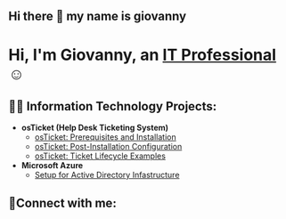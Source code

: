 ## Hi there 👋 my name is giovanny
<h1>Hi, I'm Giovanny, an <a href="https://www.linkedin.com/in/giovanny-mendoza-324833128/">IT Professional</a>☺</h1>

<h2>👨‍💻 Information Technology Projects:</h2>

- <b>osTicket (Help Desk Ticketing System)</b>
  - [osTicket: Prerequisites and Installation](https://github.com/gio25k/osticket-prereqs)
  - [osTicket: Post-Installation Configuration](https://github.com/gio25k/post-install-config)
  - [osTicket: Ticket Lifecycle Examples](https://github.com/gio25k/ticket-lifecycle)
- <b>Microsoft Azure</b>
  - [Setup for Active Directory Infastructure](https://github.com/gio25k/Active-directory)
<h2>🤳Connect with me:</h2>

